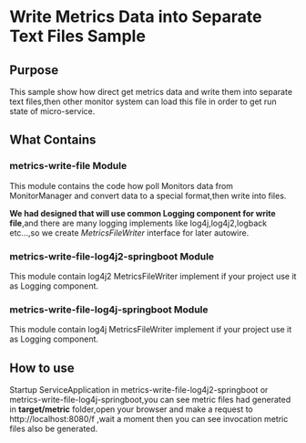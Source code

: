 # Write Metrics Data into Separate Text Files Sample
## Purpose
This sample show how direct get metrics data and write them into separate text files,then other monitor system can load this file in order to get run state of micro-service.

## What Contains
### metrics-write-file Module
This module contains the code how poll Monitors data from MonitorManager and convert data to a special format,then write into files.

**We had designed that will use common Logging component for write file**,and there are many logging implements like log4j,log4j2,logback etc...,so we create *MetricsFileWriter* interface for later autowire.

### metrics-write-file-log4j2-springboot Module
This module contain log4j2 MetricsFileWriter implement if your project use it as Logging component.

### metrics-write-file-log4j-springboot Module
This module contain log4j MetricsFileWriter implement if your project use it as Logging component.

## How to use
Startup ServiceApplication in  metrics-write-file-log4j2-springboot or metrics-write-file-log4j-springboot,you can see metric files had generated in **target/metric** folder,open your browser and make a request to http://localhost:8080/f ,wait a moment then you can see invocation metric files also be generated.